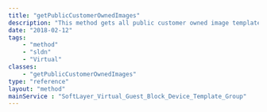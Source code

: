 ```yaml
---
title: "getPublicCustomerOwnedImages"
description: "This method gets all public customer owned image templates that the user is allowed to see. "
date: "2018-02-12"
tags:
    - "method"
    - "sldn"
    - "Virtual"
classes:
    - "getPublicCustomerOwnedImages"
type: "reference"
layout: "method"
mainService : "SoftLayer_Virtual_Guest_Block_Device_Template_Group"
---
```

